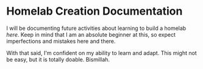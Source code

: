 # Homelab Creation Documentation

I will be documenting future activities about learning to build a homelab *here*.
Keep in mind that I am an absolute beginner at this, so expect imperfections and mistakes here and there.

With that said, I'm confident on my ability to learn and adapt. This might not be easy, but it is totally doable. 
Bismillah.
